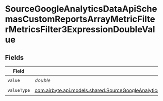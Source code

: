 # SourceGoogleAnalyticsDataApiSchemasCustomReportsArrayMetricFilterMetricsFilter3ExpressionDoubleValue


## Fields

| Field                                                                                                                                                                                                                                                                                 | Type                                                                                                                                                                                                                                                                                  | Required                                                                                                                                                                                                                                                                              | Description                                                                                                                                                                                                                                                                           |
| ------------------------------------------------------------------------------------------------------------------------------------------------------------------------------------------------------------------------------------------------------------------------------------- | ------------------------------------------------------------------------------------------------------------------------------------------------------------------------------------------------------------------------------------------------------------------------------------- | ------------------------------------------------------------------------------------------------------------------------------------------------------------------------------------------------------------------------------------------------------------------------------------- | ------------------------------------------------------------------------------------------------------------------------------------------------------------------------------------------------------------------------------------------------------------------------------------- |
| `value`                                                                                                                                                                                                                                                                               | *double*                                                                                                                                                                                                                                                                              | :heavy_check_mark:                                                                                                                                                                                                                                                                    | N/A                                                                                                                                                                                                                                                                                   |
| `valueType`                                                                                                                                                                                                                                                                           | [com.airbyte.api.models.shared.SourceGoogleAnalyticsDataApiSchemasCustomReportsArrayMetricFilterMetricsFilter3ExpressionFilterFilterValueType](../../models/shared/SourceGoogleAnalyticsDataApiSchemasCustomReportsArrayMetricFilterMetricsFilter3ExpressionFilterFilterValueType.md) | :heavy_check_mark:                                                                                                                                                                                                                                                                    | N/A                                                                                                                                                                                                                                                                                   |